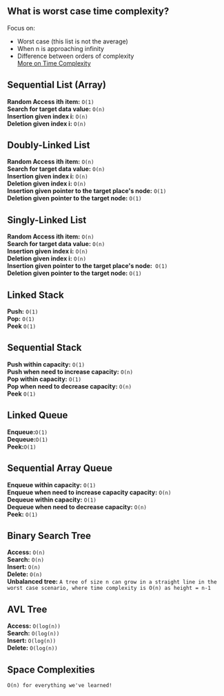 ## What is worst case time complexity? 
Focus on:
- Worst case (this list is not the average)
- When n is approaching infinity 
- Difference between orders of complexity<br/>
[More on Time Complexity](timecomplex.md)

## Sequential List (Array)
**Random Access ith item:** `O(1)`<br/>
**Search for target data value:** `O(n)`<br/>
**Insertion given index i:** `O(n)`<br/>
**Deletion given index i:** `O(n)`<br/>

## Doubly-Linked List
**Random Access ith item:** `O(n)`<br/>
**Search for target data value:** `O(n)`<br/>
**Insertion given index i:** `O(n)`<br/>
**Deletion given index i:** `O(n)`<br/>
**Insertion given pointer to the target place's node:** `O(1)`<br/>
**Deletion given pointer to the target node:** `O(1)`<br/>

## Singly-Linked List
**Random Access ith item:** `O(n)`<br/>
**Search for target data value:** `O(n)`<br/>
**Insertion given index i:** `O(n)`<br/>
**Deletion given index i:** `O(n)`<br/>
**Insertion given pointer to the target place's node:**` O(1)` <br/>
**Deletion given pointer to the target node:** `O(1)`<br/>

## Linked Stack 
**Push:** `O(1)`<br/>
**Pop:** `O(1)`<br/>
**Peek** `O(1)`<br/>

## Sequential Stack 
**Push within capacity:** `O(1)`<br/>
**Push when need to increase capacity:** `O(n)`<br/>
**Pop within capacity:** `O(1)`<br/>
**Pop when need to decrease capacity:** `O(n)`<br/>
**Peek** `O(1)`<br/>

## Linked Queue 
**Enqueue:**`O(1)`<br/>
**Dequeue:**`O(1)`<br/>
**Peek:**`O(1)`<br/>

## Sequential Array Queue 
**Enqueue within capacity:** `O(1)`<br/>
**Enqueue when need to increase capacity capacity:** `O(n)`<br/>
**Dequeue within capacity:** `O(1)`<br/>
**Dequeue when need to decrease capacity:** `O(n)`<br/>
**Peek:** `O(1)`<br/>

## Binary Search Tree
**Access:** `O(n)`<br/>
**Search:** `O(n)`<br/>
**Insert:** `O(n)`<br/>
**Delete:** `O(n)`<br/>
**Unbalanced tree:** `A tree of size n can grow in a straight line in the worst case scenario, where time complexity is O(n) as height = n-1`<br/>

## AVL Tree 
**Access:** `O(log(n))`<br/>
**Search:** `O(log(n))`<br/>
**Insert:** `O(log(n))`<br/>
**Delete:** `O(log(n))`<br/>

## Space Complexities 
`O(n) for everything we've learned!`

